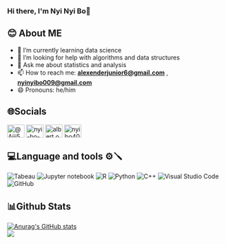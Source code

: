

### Hi there, I'm Nyi Nyi Bo👋
## 😊 About ME
- 🌱 I’m currently learning data science
- 🤔 I’m looking for help with algorithms and data structures
- 💬 Ask me about statistics and analysis
- 📫 How to reach me: **alexenderjunior6@gmail.com** , **nyinyibo009@gmail.com**
- 😄 Pronouns: he/him

## 🌐Socials
<p align="left">
<a href=" https://twitter.com/Ajjj50?s=35" target="blank"><img align="center" src="https://raw.githubusercontent.com/rahuldkjain/github-profile-readme-generator/master/src/images/icons/Social/twitter.svg" alt="@Ajjj50" height="30" width="40" /></a>
<a href="https://www.linkedin.com/in/nyi-bo-4370a4218/" target="blank"><img align="center" src="https://raw.githubusercontent.com/rahuldkjain/github-profile-readme-generator/master/src/images/icons/Social/linked-in-alt.svg" alt="nyi-bo-4370a4218" height="30" width="40" /></a>
<a href="https://www.facebook.com/albert.ozai.1?mibextid=ZbWKwL" target="blank"><img align="center" src="https://raw.githubusercontent.com/rahuldkjain/github-profile-readme-generator/master/src/images/icons/Social/facebook.svg" alt="albert.ozai" height="30" width="40" /></a>
<a href="https://instagram.com/nyibo404.exe?utm_source=qr&igshid=ZDc4ODBmNjlmNQ%3D%3D" target="blank"><img align="center" src="https://raw.githubusercontent.com/rahuldkjain/github-profile-readme-generator/master/src/images/icons/Social/instagram.svg" alt="nyibo404.exe" height="30" width="40" /></a>
</p>

## 💻Language and tools ⚙️🪛
 
![Tabeau](https://img.shields.io/badge/tableau-white?style=for-the-badge&logo=Tableau#E97627) 
![Jupyter notebook](https://img.shields.io/badge/jupyter-white?style=for-the-badge&logo=Jupyter#F37626) ![R](https://img.shields.io/badge/R-blue?style=for-the-badge&logo=R#276DC3) ![Python](https://img.shields.io/badge/python-3670A0?style=for-the-badge&logo=python&logoColor=ffdd54) ![C++](https://img.shields.io/badge/c++-%2300599C.svg?style=for-the-badge&logo=c%2B%2B&logoColor=white)  ![Visual Studio Code](https://img.shields.io/badge/Visual%20Studio%20Code-0078d7.svg?style=for-the-badge&logo=visual-studio-code&logoColor=white)    ![GitHub](https://img.shields.io/badge/github-%23121011.svg?style=for-the-badge&logo=github&logoColor=white)
## 📊Github Stats
[![Anurag's GitHub stats](https://github-readme-stats.vercel.app/api?username=nyinyibo-ui&show_icons=true&theme=onedark)](https://github.com/anuraghazra/github-readme-stats)</br>
![](https://github-readme-stats.vercel.app/api/top-langs/?username=nyinyibo-ui&theme=dark&hide_border=false&include_all_commits=false&count_private=false&layout=donut)


